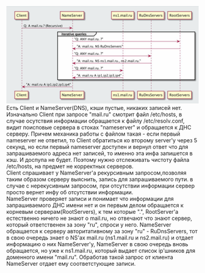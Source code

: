 ![](https://github.com/dbudakov/23.DNS/blob/master/images/DNS/dns.png)  
Есть Client и NameServer(DNS), кэши пустые, никаких записей нет.  
Изначально Client при запросе "mail.ru" смотрит файл /etc/hosts, в случае осутствия информации обращается к файлу /etc/resolv.conf, видит поисповые сервера в стоках "nameserver" и обращается к ДНС серверу. Причем механика работы с файлом такая - если первый nameserver не ответил, то Client обратиться ко второму server'у через 5 секунд, но если первый nameserver доступен и вернул ответ что для запрашиваемого адреса нет записей, то именно эта инфа запишется в кэш. И доспупа не будет. Поэтому нужно отслеживать чистоту файла /etc/hosts, на предмет не корректных серверов.  
Client спрашивает у NameServer'a рекурсивным запросом,позволяя таким образом серверу выяснить, запись для запрашиваемого пути. в случае с нерекусивным запросом, при отсутствии информации сервер просто вернет инфу об отсутствии информации.  
NameServer проверяет записи и понимает что информации для запрашиваемого  ДНС имени нет и он первым делом обращается к корневым серверам(RootServers),  к тем которые ".", RootServer'a естественно ничего не знают о mail.ru, но отвечают что знают сервер, который ответственен за зону "ru", спроси у него. NameServer обращается к серверу авторитативному за зону "ru" - RuDnsServers, тот в свою очередь знает о NS'ах mail.ru (ns1.mail.ru и ns2.mail.ru) и отдает информацию о них  NameServer'у, NameServer в свою очередь вновь обращается, но уже к ns1.mail.ru, который выдает список ip'шников для доменного имени "mail.ru". Обработав такой запрос от клиента NameServer отдает ему соответстующие записи.  

